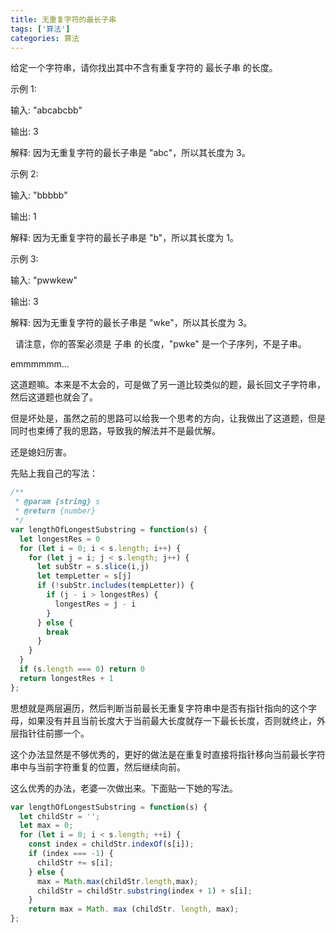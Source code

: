 ```yaml
---
title: 无重复字符的最长子串
tags: ['算法']
categories: 算法
---
```


给定一个字符串，请你找出其中不含有重复字符的 最长子串 的长度。

<!--more-->

示例 1:

输入: "abcabcbb"

输出: 3 

解释: 因为无重复字符的最长子串是 "abc"，所以其长度为 3。

示例 2:

输入: "bbbbb"

输出: 1

解释: 因为无重复字符的最长子串是 "b"，所以其长度为 1。

示例 3:

输入: "pwwkew"

输出: 3

解释: 因为无重复字符的最长子串是 "wke"，所以其长度为 3。

     请注意，你的答案必须是 子串 的长度，"pwke" 是一个子序列，不是子串。

emmmmmm...

这道题嘛。本来是不太会的，可是做了另一道比较类似的题，最长回文子字符串，然后这道题也就会了。

但是坏处是，虽然之前的思路可以给我一个思考的方向，让我做出了这道题，但是同时也束缚了我的思路，导致我的解法并不是最优解。

还是媳妇厉害。

先贴上我自己的写法：

```javascript
/**
 * @param {string} s
 * @return {number}
 */
var lengthOfLongestSubstring = function(s) {
  let longestRes = 0
  for (let i = 0; i < s.length; i++) {
    for (let j = i; j < s.length; j++) {
      let subStr = s.slice(i,j)
      let tempLetter = s[j]
      if (!subStr.includes(tempLetter)) {
        if (j - i > longestRes) {
          longestRes = j - i
        }
      } else {
        break
      }
    }
  }
  if (s.length === 0) return 0
  return longestRes + 1
};
```

思想就是两层遍历，然后判断当前最长无重复字符串中是否有指针指向的这个字母，如果没有并且当前长度大于当前最大长度就存一下最长长度，否则就终止，外层指针往前挪一个。

这个办法显然是不够优秀的，更好的做法是在重复时直接将指针移向当前最长字符串中与当前字符重复的位置，然后继续向前。

这么优秀的办法，老婆一次做出来。下面贴一下她的写法。

```javascript
var lengthOfLongestSubstring = function(s) {
  let childStr = '';
  let max = 0;
  for (let i = 0; i < s.length; ++i) {
    const index = childStr.indexOf(s[i]);
    if (index === -1) {
      childStr += s[i];
    } else {
      max = Math.max(childStr.length,max);
      childStr = childStr.substring(index + 1) + s[i];
    }
    return max = Math. max (childStr. length, max);
};
```

